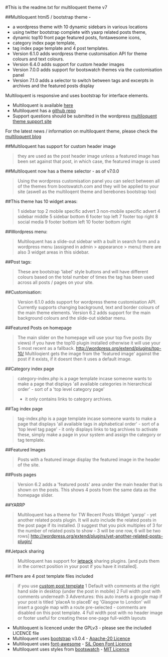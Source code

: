 #This is the readme.txt for multiloquent theme v7

##Multiloquent html5 / bootstrap theme - 
 - a wordpress theme with 10 dynamic sidebars in various locations
 - using twitter bootstrap complete with yaarp related posts theme, 
 - dynamic top10 front page featured posts, fontawesome icons, 
 - category index page template, 
 - tag index page template and 4 post templates. 
 - Version 6.1.0 adds wordpress theme customisation API for theme colours and text colours. 
 - Version 6.4.0 adds support for custom header images
 - Version 7.0.0 adds support for bootswatch themes via the customisation panel
 - Version 7.1.0 adds a selector to switch between tags and excerpts in archives and the featured posts display

Multiloquent is responsive and uses bootstrap for interface elements.

 - Multiloquent is available [here](http://wordpress.org/themes/multiloquent)
 - Multiloquent has a [github repo](https://github.com/localhost8080/multiloquent)
 - Support questions should be submitted in the wordpress [multiloquent theme support site](http://wordpress.org/support/theme/multiloquent)

For the latest news / information on multiloquent theme, please check the [multiloquent blog](http://jonathansblog.co.uk/multiloquent-wordpress-theme)


##Multiloquent has support for custom header image
>they are used as the post header image unless a featured image has been set against that post, 
>in which case, the featured image is used

##Multiloquent now has a theme selector - as of v7.0.0
>Using the wordpress customisation panel you can select between all of the themes from bootswatch.com 
>and they will be applied to your site (aswell as the multiloqent theme and berebones bootstrap too)


##This theme has 10 widget areas:

>1 sidebar top
>2 mobile specific advert
>3 non-mobile specific advert
>4 sidebar middle
>5 sidebar bottom
>6 footer top left
>7 footer top right
>8 social media
>9 footer bottom left
>10 footer bottom right

##Wordpress menu:
>Multiloquent has a slide-out sidebar with a built in search form and a wordpress menu 
>(assigned in admin > appearance > menu) there are also 3 widget areas in this sidebar.

##Post tags:
>These are bootstrap 'label' style buttons and will have different colours based on the total number 
>of times the tag has been used across all posts / pages on your site.

##Customisation:
>Version 6.1.0 adds support for wordpress theme customisation API.
>Currently supports changing background, text and border colours of the main theme elements.
>Version 6.2 adds support for the main background colours and the slide-out sidebar menu.

##Featured Posts on homepage
>The main slider on the homepage will use your top five posts (by views) if you have the top10 plugin installed
>otherwise it will use your 5 most recent as a fallback.
>http://wordpress.org/extend/plugins/top-10/
>Multiloqient gets the image from the 'featured image' against the post if it exists,
>if it doesnt then it uses a default image.

##Category index page
>category-index.php is a page template incase someone wants to make a page that displays 
>'all available categories in hierarchical order' - sort of a 'top level category page' 
>- it only contains links to category archives.

##Tag index page
>tag-index.php is a page template incase someone wants to make a page that displays 
>'all available tags in alphabetical order' - sort of a 'top level tag page' - it only displays links to tag archives
>to activate these, simply make a page in your system and assign the category or tag template.

##Featured Images
>Posts with a featured image display the featured image in the header of the site.

##Posts pages
>Version 6.2 adds a 'featured posts' area under the main header that is shown on the posts. 
>This shows 4 posts from the same data as the homepage slider.

##YARRP
>Multiloquent has a theme for TW Recent Posts Widget 'yarpp' - yet another related posts plugin.
>It will auto include the related posts in the post page if its installed.
>[I suggest that you pick multiples of 3 for the number of related posts to show - 3 will be one row, 6 will be two rows]
>http://wordpress.org/extend/plugins/yet-another-related-posts-plugin/

##Jetpack sharing
>Multiloquent has support for [jetpack](http://wordpress.org/extend/plugins/jetpack/) sharing plugins. 
>[and puts them in the correct position in your post if you have it installed].

##There are 4 post template files included 
>if you use [custom post template](http://wordpress.org/extend/plugins/custom-post-template/)
>1 Default with comments at the right hand side in desktop (under the post in mobile)
>2 Full width post with comments underneath
>3 Adventures: this auto inserts a google map if your post is titled 'placeA to placeB'
>  eg 'Glasgow to London' will insert a google map with a route pre-selected - comments are disabled on this post template.
>4 Full width post with no header image or footer
>  useful for creating these one-page full-width layouts


- Multiloquent is licenced under the GPLv3 - please see the included LICENCE file
- Multiloquent uses [bootstrap](http://getbootstrap.com) v3.0.4 - [Apache-20 Licence](http://www.apache.org/licenses/LICENSE-2.0)
- Multiloquent uses [font-awesome](http://fontawesome.io) - [SiL Open Font Licence](http://scripts.sil.org/OFL)
- Multiloquent uses styles from [bootswatch](http://bootswatch.com) - [MIT Licence](https://github.com/thomaspark/bootswatch/blob/gh-pages/LICENSE)